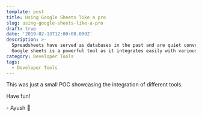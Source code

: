 ```yaml
---
template: post
title: Using Google Sheets like a pro
slug: using-google-sheets-like-a-pro
draft: true
date: '2019-02-13T12:00:00.000Z'
description: >-
  Spreadsheets have served as databases in the past and are quiet convenient to use for simple cases when there isn't much complexity involved.
  Google sheets is a powerful tool as it integrates easily with various services. Let's try using it as a CMS...
category: Developer Tools
tags:
  - Developer Tools
---
```


This was just a small POC showcasing the integration of different tools.

Have fun!

\- Ayush 🙂
